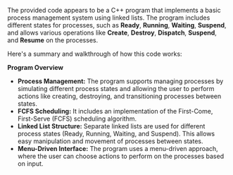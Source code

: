 The provided code appears to be a C++ program that implements a basic process management system using linked lists. The program includes different states for processes, such as **Ready**, **Running**, **Waiting**, **Suspend**, and allows various operations like **Create**, **Destroy**, **Dispatch**, **Suspend**, and **Resume** on the processes.

Here's a summary and walkthrough of how this code works:

**Program Overview**

- **Process Management:** The program supports managing processes by simulating different process states and allowing the user to perform actions like creating, destroying, and transitioning processes between states.
- **FCFS Scheduling:** It includes an implementation of the First-Come, First-Serve (FCFS) scheduling algorithm.
- **Linked List Structure:** Separate linked lists are used for different process states (Ready, Running, Waiting, and Suspend). This allows easy manipulation and movement of processes between states.
- **Menu-Driven Interface:** The program uses a menu-driven approach, where the user can choose actions to perform on the processes based on input.
